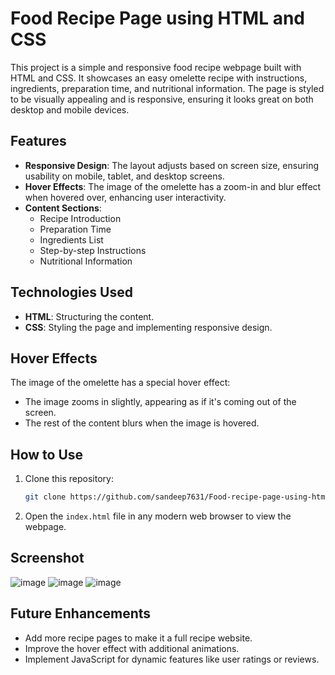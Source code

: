 # Food Recipe Page using HTML and CSS

This project is a simple and responsive food recipe webpage built with HTML and CSS. It showcases an easy omelette recipe with instructions, ingredients, preparation time, and nutritional information. The page is styled to be visually appealing and is responsive, ensuring it looks great on both desktop and mobile devices.

## Features

- **Responsive Design**: The layout adjusts based on screen size, ensuring usability on mobile, tablet, and desktop screens.
- **Hover Effects**: The image of the omelette has a zoom-in and blur effect when hovered over, enhancing user interactivity.
- **Content Sections**:
  - Recipe Introduction
  - Preparation Time
  - Ingredients List
  - Step-by-step Instructions
  - Nutritional Information

## Technologies Used

- **HTML**: Structuring the content.
- **CSS**: Styling the page and implementing responsive design.

## Hover Effects

The image of the omelette has a special hover effect:
- The image zooms in slightly, appearing as if it's coming out of the screen.
- The rest of the content blurs when the image is hovered.

## How to Use

1. Clone this repository:
    ```bash
    git clone https://github.com/sandeep7631/Food-recipe-page-using-html-and-css.git
    ```
2. Open the `index.html` file in any modern web browser to view the webpage.

## Screenshot
![image](https://github.com/user-attachments/assets/45c1828a-6ad9-403b-98f2-48bddefeb39c)
![image](https://github.com/user-attachments/assets/120c266e-7ab7-416e-97e7-ac6a6d4bd574)
![image](https://github.com/user-attachments/assets/2473f8c0-bfb3-447c-9ab2-893f2fe2a3c4)

## Future Enhancements

- Add more recipe pages to make it a full recipe website.
- Improve the hover effect with additional animations.
- Implement JavaScript for dynamic features like user ratings or reviews.

